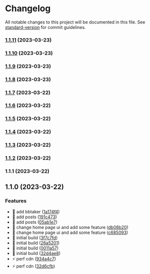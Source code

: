 # Changelog

All notable changes to this project will be documented in this file. See [standard-version](https://github.com/conventional-changelog/standard-version) for commit guidelines.

### [1.1.11](https://github.com/ishareme/hexo-blog/compare/v1.1.10...v1.1.11) (2023-03-23)

### [1.1.10](https://github.com/ishareme/hexo-blog/compare/v1.1.9...v1.1.10) (2023-03-23)

### [1.1.9](https://github.com/ishareme/hexo-blog/compare/v1.1.8...v1.1.9) (2023-03-23)

### [1.1.8](https://github.com/ishareme/hexo-blog/compare/v1.1.7...v1.1.8) (2023-03-23)

### [1.1.7](https://github.com/ishareme/hexo-blog/compare/v1.1.6...v1.1.7) (2023-03-22)

### [1.1.6](https://github.com/ishareme/hexo-blog/compare/v1.1.5...v1.1.6) (2023-03-22)

### [1.1.5](https://github.com/ishareme/hexo-blog/compare/v1.1.4...v1.1.5) (2023-03-22)

### [1.1.4](https://github.com/ishareme/hexo-blog/compare/v1.1.3...v1.1.4) (2023-03-22)

### [1.1.3](https://github.com/ishareme/hexo-blog/compare/v1.1.2...v1.1.3) (2023-03-22)

### [1.1.2](https://github.com/ishareme/hexo-blog/compare/v1.1.1...v1.1.2) (2023-03-22)

### 1.1.1 (2023-03-22)

## 1.1.0 (2023-03-22)


### Features

* :tada: add bbtaker ([1a174f4](https://github.com/ishareme/hexo-blog/commit/1a174f42347e2e7b19a38f5c1cbaf432fc88dafd))
* :tada: add posts ([191c473](https://github.com/ishareme/hexo-blog/commit/191c473e4b8a630bafb4475066f748ecc9814d59))
* :tada: add posts ([05ab1e7](https://github.com/ishareme/hexo-blog/commit/05ab1e7356a51b02258e6ca6877171410bb9c4dd))
* :tada: change home page ui and add some feature ([db08b20](https://github.com/ishareme/hexo-blog/commit/db08b202ac888ba9d792f034c8cc3e95d6562183))
* :tada: change home page ui and add some feature ([c685093](https://github.com/ishareme/hexo-blog/commit/c685093a4be9ee5c96d00155afa82df11ea9ba3d))
* :tada: initial build ([3f7c7fd](https://github.com/ishareme/hexo-blog/commit/3f7c7fdd04643cca6fd5f696b78b7037b61eec38))
* :tada: initial build ([26a5201](https://github.com/ishareme/hexo-blog/commit/26a5201b94ae61181997888f48f2b3ef61f57dfb))
* :tada: initial build ([0011a57](https://github.com/ishareme/hexo-blog/commit/0011a5788c44d30fedac659830368ada7dc78752))
* :tada: initial build ([32d4ae8](https://github.com/ishareme/hexo-blog/commit/32d4ae864954357e8068ef13abec4211be96de62))
* :zap: perf cdn ([934a4c7](https://github.com/ishareme/hexo-blog/commit/934a4c75d8d994f044225d3162c3faa1ebc74ee2))
* :zap: perf cdn ([32d6cfb](https://github.com/ishareme/hexo-blog/commit/32d6cfb6076179536c6c74e71c24cfd58ce7c3a6))
